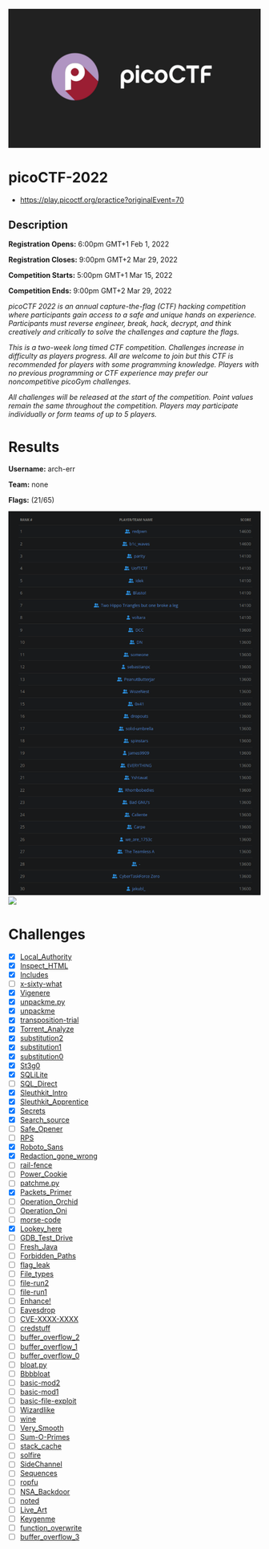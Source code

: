 ![logo](assets/logo.png)


# picoCTF-2022
- https://play.picoctf.org/practice?originalEvent=70

## Description

**Registration Opens:** 6:00pm GMT+1 Feb 1, 2022

**Registration Closes:** 9:00pm GMT+2 Mar 29, 2022

**Competition Starts:** 5:00pm GMT+1 Mar 15, 2022

**Competition Ends:** 9:00pm GMT+2 Mar 29, 2022

*picoCTF 2022 is an annual capture-the-flag (CTF) hacking competition where participants gain access to a safe and unique hands on experience. Participants must reverse engineer, break, hack, decrypt, and think creatively and critically to solve the challenges and capture the flags.*

*This is a two-week long timed CTF competition. Challenges increase in difficulty as players progress. All are welcome to join but this CTF is recommended for players with some programming knowledge. Players with no previous programming or CTF experience may prefer our noncompetitive picoGym challenges.*

*All challenges will be released at the start of the competition. Point values remain the same throughout the competition. Players may participate individually or form teams of up to 5 players.*



# Results
**Username:** arch-err

**Team:** none


**Flags:** (21/65)

![ ](assets/scoreboard.png)
![ ](assets/team-score.png)

# Challenges
- [x] [Local_Authority](challenges/Local_Authority)
- [x] [Inspect_HTML](challenges/Inspect_HTML)
- [x] [Includes](challenges/Includes)
- [ ] [x-sixty-what](challenges/what)
- [x] [Vigenere](challenges/Vigenere)
- [x] [unpackme.py](challenges/py)
- [x] [unpackme](challenges/unpackme)
- [x] [transposition-trial](challenges/trial)
- [x] [Torrent_Analyze](challenges/Torrent_Analyze)
- [x] [substitution2](challenges/substitution2)
- [x] [substitution1](challenges/substitution1)
- [x] [substitution0](challenges/substitution0)
- [x] [St3g0](challenges/St3g0)
- [x] [SQLiLite](challenges/SQLiLite)
- [ ] [SQL_Direct](challenges/SQL_Direct)
- [x] [Sleuthkit_Intro](challenges/Sleuthkit_Intro)
- [x] [Sleuthkit_Apprentice](challenges/Sleuthkit_Apprentice)
- [x] [Secrets](challenges/Secrets)
- [x] [Search_source](challenges/Search_source)
- [ ] [Safe_Opener](challenges/Safe_Opener)
- [ ] [RPS](challenges/RPS)
- [x] [Roboto_Sans](challenges/Roboto_Sans)
- [x] [Redaction_gone_wrong](challenges/Redaction_gone_wrong)
- [ ] [rail-fence](challenges/fence)
- [ ] [Power_Cookie](challenges/Power_Cookie)
- [ ] [patchme.py](challenges/py)
- [x] [Packets_Primer](challenges/Packets_Primer)
- [ ] [Operation_Orchid](challenges/Operation_Orchid)
- [ ] [Operation_Oni](challenges/Operation_Oni)
- [ ] [morse-code](challenges/code)
- [x] [Lookey_here](challenges/Lookey_here)
- [ ] [GDB_Test_Drive](challenges/GDB_Test_Drive)
- [ ] [Fresh_Java](challenges/Fresh_Java)
- [ ] [Forbidden_Paths](challenges/Forbidden_Paths)
- [ ] [flag_leak](challenges/flag_leak)
- [ ] [File_types](challenges/File_types)
- [ ] [file-run2](challenges/run2)
- [ ] [file-run1](challenges/run1)
- [ ] [Enhance!](challenges/!)
- [ ] [Eavesdrop](challenges/Eavesdrop)
- [ ] [CVE-XXXX-XXXX](challenges/XXXX)
- [ ] [credstuff](challenges/credstuff)
- [ ] [buffer_overflow_2](challenges/buffer_overflow_2)
- [ ] [buffer_overflow_1](challenges/buffer_overflow_1)
- [ ] [buffer_overflow_0](challenges/buffer_overflow_0)
- [ ] [bloat.py](challenges/py)
- [ ] [Bbbbloat](challenges/Bbbbloat)
- [ ] [basic-mod2](challenges/mod2)
- [ ] [basic-mod1](challenges/mod1)
- [ ] [basic-file-exploit](challenges/exploit)
- [ ] [Wizardlike](challenges/Wizardlike)
- [ ] [wine](challenges/wine)
- [ ] [Very_Smooth](challenges/Very_Smooth)
- [ ] [Sum-O-Primes](challenges/Primes)
- [ ] [stack_cache](challenges/stack_cache)
- [ ] [solfire](challenges/solfire)
- [ ] [SideChannel](challenges/SideChannel)
- [ ] [Sequences](challenges/Sequences)
- [ ] [ropfu](challenges/ropfu)
- [ ] [NSA_Backdoor](challenges/NSA_Backdoor)
- [ ] [noted](challenges/noted)
- [ ] [Live_Art](challenges/Live_Art)
- [ ] [Keygenme](challenges/Keygenme)
- [ ] [function_overwrite](challenges/function_overwrite)
- [ ] [buffer_overflow_3](challenges/buffer_overflow_3)
